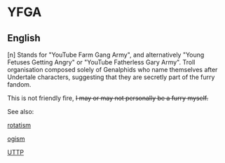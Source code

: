 # YFGA

 ## English

[n] Stands for "YouTube Farm Gang Army", and alternatively "Young Fetuses Getting Angry" or "YouTube Fatherless Gary Army". Troll organisation composed solely of Genalphids who name themselves after Undertale characters, suggesting that they are secretly part of the furry fandom.

This is not friendly fire, ~~I may or may not personally be a furry myself.~~


See also:

<a href="rotatism.md">rotatism</a>

<a href="ogism.md">ogism</a>

<a href="uttp.md">UTTP</a>






